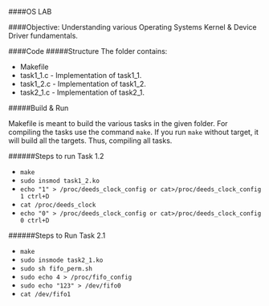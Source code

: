 ####OS LAB

####Objective:
Understanding various Operating Systems Kernel & Device Driver fundamentals.

####Code 
#####Structure
The folder contains: 
- Makefile 
- task1_1.c - Implementation of task1_1. 
- task1_2.c - Implementation of task1_2. 
- task2_1.c - Implementation of task2_1. 

#####Build & Run
 
Makefile is meant to build the various tasks in the given folder.
For compiling the tasks use the command ```make```. 
If you run ```make``` without target, it will build all the targets.
Thus, compiling all tasks.

######Steps to run Task 1.2
 - ```make```
 - ```sudo insmod task1_2.ko```
 - ```echo "1" > /proc/deeds_clock_config or cat>/proc/deeds_clock_config 1 ctrl+D```
 - ```cat /proc/deeds_clock```
 - ```echo "0" > /proc/deeds_clock_config or cat>/proc/deeds_clock_config 0 ctrl+D```

######Steps to Run Task 2.1
 - ```make```
 - ```sudo insmode task2_1.ko```
 - ```sudo sh fifo_perm.sh```
 - ```sudo echo 4 > /proc/fifo_config```
 - ```sudo echo "123" > /dev/fifo0```
 - ```cat /dev/fifo1```
